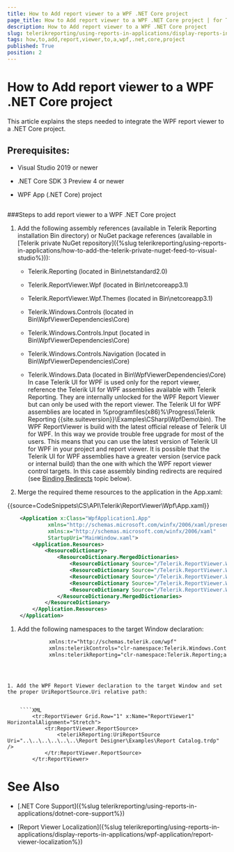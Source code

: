 ```yaml
---
title: How to Add report viewer to a WPF .NET Core project
page_title: How to Add report viewer to a WPF .NET Core project | for Telerik Reporting Documentation
description: How to Add report viewer to a WPF .NET Core project
slug: telerikreporting/using-reports-in-applications/display-reports-in-applications/wpf-application/how-to-add-report-viewer-to-a-wpf-dotnet-core-project
tags: how,to,add,report,viewer,to,a,wpf,.net,core,project
published: True
position: 2
---
```


# How to Add report viewer to a WPF .NET Core project



This article explains the steps needed to integrate the WPF report viewer to a .NET Core project.       

## Prerequisites:

* Visual Studio 2019 or newer

* .NET Core SDK 3 Preview 4 or newer

* WPF App (.NET Core) project

## 

###Steps to add report viewer to a WPF .NET Core project

1. Add the following assembly references (available in Telerik Reporting installation Bin directory)                   or NuGet package references (available in [Telerik private NuGet repository]({%slug telerikreporting/using-reports-in-applications/how-to-add-the-telerik-private-nuget-feed-to-visual-studio%})):                 
   + Telerik.Reporting (located in Bin\netstandard2.0)

   + Telerik.ReportViewer.Wpf (located in Bin\netcoreapp3.1)

   + Telerik.ReportViewer.Wpf.Themes (located in Bin\netcoreapp3.1)

   + Telerik.Windows.Controls (located in Bin\WpfViewerDependencies\Core)

   + Telerik.Windows.Controls.Input (located in Bin\WpfViewerDependencies\Core)

   + Telerik.Windows.Controls.Navigation (located in Bin\WpfViewerDependencies\Core)

   + Telerik.Windows.Data (located in Bin\WpfViewerDependencies\Core)
    In case Telerik UI for WPF is used only for the report viewer, reference the                   Telerik UI for WPF assemblies available with Telerik Reporting.                   They are internally unlocked for the WPF Report Viewer but can only be used                   with the report viewer. The Telerik UI for WPF assemblies are located in                   %programfiles(x86)%\Progress\Telerik Reporting {{site.suiteversion}}\Examples\CSharp\WpfDemo\bin).                     The WPF ReportViewer is build with the latest official release of Telerik UI for WPF.                   In this way we provide trouble free upgrade for most of the users.                   This means that you can use the latest version of Telerik UI for WPF in your project                   and report viewer.                     It is possible that the Telerik UI for WPF assemblies have a greater version                   (service pack or internal build) than the one with which the WPF report viewer                   control targets. In this case assembly binding                   redirects are required (see [Binding Redirects](e34dad8d-92f7-491e-903d-53cc2654d61c#BindingRedirects) topic below).                 

1. Merge the required theme resources to the application in the App.xaml:                 

{{source=CodeSnippets\CS\API\Telerik\ReportViewer\Wpf\App.xaml}}
````XML
	<Application x:Class="WpfApplication1.App"
	         xmlns="http://schemas.microsoft.com/winfx/2006/xaml/presentation"
	         xmlns:x="http://schemas.microsoft.com/winfx/2006/xaml"
	         StartupUri="MainWindow.xaml">
	    <Application.Resources>
	        <ResourceDictionary>
	            <ResourceDictionary.MergedDictionaries>
	                <ResourceDictionary Source="/Telerik.ReportViewer.Wpf.Themes;component/Themes/Fluent/System.Windows.xaml" />
	                <ResourceDictionary Source="/Telerik.ReportViewer.Wpf.Themes;component/Themes/Fluent/Telerik.Windows.Controls.xaml" />
	                <ResourceDictionary Source="/Telerik.ReportViewer.Wpf.Themes;component/Themes/Fluent/Telerik.Windows.Controls.Input.xaml" />
	                <ResourceDictionary Source="/Telerik.ReportViewer.Wpf.Themes;component/Themes/Fluent/Telerik.Windows.Controls.Navigation.xaml" />
	                <ResourceDictionary Source="/Telerik.ReportViewer.Wpf.Themes;component/Themes/Fluent/Telerik.ReportViewer.Wpf.xaml" />
	            </ResourceDictionary.MergedDictionaries>
	        </ResourceDictionary>
	    </Application.Resources>
	</Application>
````



1. Add the following namespaces to the target Window declaration:                 

	
    ````XML
              xmlns:tr="http://schemas.telerik.com/wpf"
              xmlns:telerikControls="clr-namespace:Telerik.Windows.Controls;assembly=Telerik.Windows.Controls"
              xmlns:telerikReporting="clr-namespace:Telerik.Reporting;assembly=Telerik.Reporting"
````



1. Add the WPF Report Viewer declaration to the target Window and set the proper UriReportSource.Uri relative path:                 

	
    ````XML
        <tr:ReportViewer Grid.Row="1" x:Name="ReportViewer1" HorizontalAlignment="Stretch"> 
            <tr:ReportViewer.ReportSource> 
                <telerikReporting:UriReportSource Uri="..\..\..\..\..\..\Report Designer\Examples\Report Catalog.trdp" /> 
            </tr:ReportViewer.ReportSource> 
        </tr:ReportViewer>
````



# See Also


 * [.NET Core Support]({%slug telerikreporting/using-reports-in-applications/dotnet-core-support%})

 * [Report Viewer Localization]({%slug telerikreporting/using-reports-in-applications/display-reports-in-applications/wpf-application/report-viewer-localization%})
